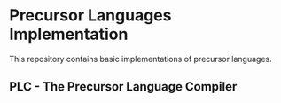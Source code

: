 # Precursor Languages Implementation

This repository contains basic implementations of precursor languages.

## PLC - The Precursor Language Compiler
